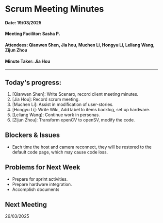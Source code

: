 # Scrum Meeting Minutes






#### Date: 19/03/2025
#### Meeting Facilitor: Sasha P.
#### Attendees: Qianwen Shen, Jia hou, Muchen Li, Hongyu Li, Leliang Wang, Zijun Zhou
#### Minute Taker: Jia Hou
***
## Today's progress:
1. [Qianwen Shen]: Write Scenaro, record client meeting minutes.
2. [Jia Hou]: Record scrum meeting.
3. [Muchen Li]: Assist in modification of user-stories.
4. [Hongyu Li]: Write Wiki, Add label to items backlog, set up hardware.
5. [Leliang Wang]: Continue work in personas.
6. [Zijun Zhou]: Transform openCV to openSV, modify the code.


## Blockers & Issues

- Each time the host and camera reconnect, they will be restored to the default code page, which may cause code loss.


## Problems for Next Week
- Prepare for sprint activities.
- Prepare hardware integration.
- Accomplish documents


## Next Meeting
26/03/2025